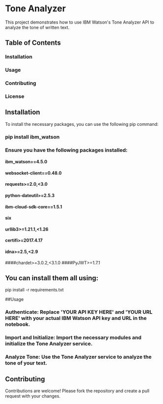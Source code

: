 # Tone Analyzer
This project demonstrates how to use IBM Watson's Tone Analyzer API to analyze the tone of written text.

## Table of Contents
### Installation
### Usage
### Contributing
### License
## Installation
To install the necessary packages, you can use the following pip command:

### pip install ibm_watson
### Ensure you have the following packages installed:

#### ibm_watson==4.5.0
#### websocket-client==0.48.0
#### requests>=2.0,<3.0
#### python-dateutil>=2.5.3
#### ibm-cloud-sdk-core==1.5.1
#### six
#### urllib3>=1.21.1,<1.26
#### certifi>=2017.4.17
#### idna>=2.5,<2.9
####chardet>=3.0.2,<3.1.0
####PyJWT>=1.7.1

## You can install them all using:
pip install -r requirements.txt

##Usage
### Authenticate: Replace 'YOUR API KEY HERE' and 'YOUR URL HERE' with your actual IBM Watson API key and URL in the notebook.
### Import and Initialize: Import the necessary modules and initialize the Tone Analyzer service.
### Analyze Tone: Use the Tone Analyzer service to analyze the tone of your text.

## Contributing
Contributions are welcome! Please fork the repository and create a pull request with your changes.
